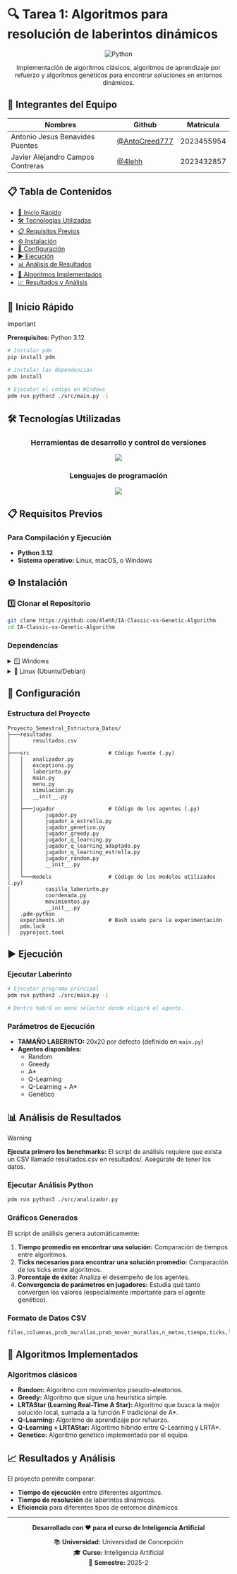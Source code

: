 # 🔍 Tarea 1: Algoritmos para resolución de laberintos dinámicos

<div align="center">

![Python](https://img.shields.io/badge/Python-3776AB?style=for-the-badge&logo=python&logoColor=white)

Implementación de algoritmos clásicos, algoritmos de aprendizaje por refuerzo y algoritmos genéticos para encontrar soluciones en entornos dinámicos.

</div>

## 👥 Integrantes del Equipo

| Nombres | Github | Matrícula |
|---------|--------|-----------|
|Antonio Jesus Benavides Puentes|[@AntoCreed777](https://github.com/AntoCreed777) | 2023455954 |
| Javier Alejandro Campos Contreras | [@4lehh](https://github.com/4lehh) | 2023432857 |

## 📋 Tabla de Contenidos
- [🚀 Inicio Rápido](#-inicio-rápido)
- [🛠️ Tecnologías Utilizadas](#-tecnologias-usadas)
- [📋 Requisitos Previos](#️-requisitos-previos)
- [⚙️ Instalación](#-instalacion)
- [🔧 Configuración](#️-configuracion)
- [▶️ Ejecución](#️-ejecución)
- [📊 Análisis de Resultados](#-análisis-de-resultados)
- [🚀 Algoritmos Implementados](#️-algoritmos-implementados)
- [📈 Resultados y Análisis](#-resultados-y-analisis)

## 🚀 Inicio Rápido

> [!IMPORTANT]
> **Prerequisitos**: Python 3.12

```bash
# Instalar pdm
pip install pdm

# Instalar las dependencias 
pdm install

# Ejecutar el código en Windows
pdm run python3 ./src/main.py -i
```

## 🛠️ Tecnologías Utilizadas

<div align="center">

### Herramientas de desarrollo y control de versiones
<a href="https://skillicons.dev">
  <img src="https://skillicons.dev/icons?i=git,github,vscode&perline=5" />
</a>

### Lenguajes de programación
<a href="https://skillicons.dev">
  <img src="https://skillicons.dev/icons?i=python&perline=5" />
</a>

</div>

## 📋 Requisitos Previos

### Para Compilación y Ejecución
- **Python 3.12**
- **Sistema operativo:** Linux, macOS, o Windows

## ⚙️ Instalación

### 1️⃣ Clonar el Repositorio

```bash
git clone https://github.com/4lehh/IA-Classic-vs-Genetic-Algorithm
cd IA-Classic-vs-Genetic-Algorithm
```

### Dependencias

<details>
<summary>🪟 Windows</summary>

```bash
# En WSL (Ubuntu)
pip install pdm         # Usaremos pdm para manejar las dependencias
pdm install             # Instalará las dependencias necesarias
```

</details>
<details>
<summary>🐧 Linux (Ubuntu/Debian)</summary>

```bash
# Instalar Python y pip
sudo apt update
sudo apt install -y python3 python3-pip

# Instalar PDM
pip3 install pdm

# Ya dentro de la carpeta del proyecto
pdm install
```
</details>

## 🔧 Configuración

### Estructura del Proyecto

```
Proyecto_Semestral_Estructura_Datos/
├───resultados
│       resultados.csv
│
├───src                         # Código fuente (.py)
│   │   analizador.py
│   │   exceptions.py
│   │   laberinto.py
│   │   main.py
│   │   menu.py
│   │   simulacion.py
│   │   __init__.py
│   │
│   ├───jugador                 # Código de los agentes (.py)
│   │       jugador.py
│   │       jugador_a_estrella.py
│   │       jugador_genetico.py
│   │       jugador_greedy.py
│   │       jugador_q_learning.py
│   │       jugador_q_learning_adaptado.py
│   │       jugador_q_learning_estrella.py
│   │       jugador_random.py
│   │       __init__.py
│   │
│   └───models                  # Código de los modelos utilizados (.py)
│           casilla_laberinto.py
│           coordenada.py
│           movimientos.py
│           __init__.py
│   .pdm-python
│   experiments.sh              # Bash usado para la experimentación
│   pdm.lock                    
│   pyproject.toml
```

## ▶️ Ejecución

### Ejecutar Laberinto

```bash
# Ejecutar programa principal
pdm run python3 ./src/main.py -i

# Dentro habrá un menú selector donde eligirá el agente.
```

### Parámetros de Ejecución

- **TAMAÑO LABERINTO:** 20x20 por defecto (definido en `main.py`)
- **Agentes disponibles:**
  - Random 
  - Greedy
  - A*
  - Q-Learning
  - Q-Learning + A*
  - Genético

## 📊 Análisis de Resultados

> [!WARNING]
> **Ejecuta primero los benchmarks:** El script de análisis requiere que exista un CSV llamado resultados.csv en resultados/. Asegúrate de tener los datos.

### Ejecutar Análisis Python

```bash
pdm run python3 ./src/analizador.py
```

### Gráficos Generados

El script de análisis genera automáticamente:

1. **Tiempo promedio en encontrar una solución:** Comparación de tiempos entre algoritmos.
2. **Ticks necesarios para encontrar una solución promedio:** Comparación de los ticks entre algoritmos.
3. **Porcentaje de éxito:** Analiza el desempeño de los agentes.
4. **Convergencia de parámetros en jugadores:** Estudia qué tanto convergen los valores (especialmente importante para el agente genético).

### Formato de Datos CSV

```bash
filas,columnas,prob_murallas,prob_mover_murallas,n_metas,tiempo,ticks,llego,jugador,alpha,gamma,betha,omega
```

## 🚀 Algoritmos Implementados

### Algoritmos clásicos
- **Random:** Algoritmo con movimientos pseudo-aleatorios.
- **Greedy:** Algoritmo que sigue una heurística simple.
- **LRTAStar (Learning Real-Time A Star):** Algoritmo que busca la mejor solución local, sumada a la función F tradicional de A*.
- **Q-Learning:** Algoritmo de aprendizaje por refuerzo.
- **Q-Learning + LRTAStar:** Algoritmo híbrido entre Q-Learning y LRTA*.
- **Genetico:** Algoritmo genetico implementado por el equipo.

## 📈 Resultados y Análisis

El proyecto permite comparar:

- **Tiempo de ejecución** entre diferentes algoritmos.
- **Tiempo de resolución** de laberintos dinámicos.
- **Eficiencia** para diferentes tipos de entornos dinámicos

---

<div align="center">

**Desarrollado con ❤️ para el curso de Inteligencia Artificial**

📚 **Universidad:** Universidad de Concepción  
🎓 **Curso:** Inteligencia Artificial  
📅 **Semestre:** 2025-2

</div>